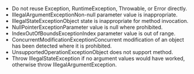 * Do not reuse Exception, RuntimeException, Throwable, or Error directly. 
* IllegalArgumentExceptionNon-null
parameter value is inappropriate.
* IllegalStateExceptionObject
state is inappropriate for method invocation.
* NullPointerExceptionParameter
value is null where prohibited.
* IndexOutOfBoundsExceptionIndex
parameter value is out of range.
* ConcurrentModificationExceptionConcurrent
modification of an object has been detected where it is prohibited.
* UnsupportedOperationExceptionObject
does not support method.
* Throw IllegalStateException if no argument values would have worked, otherwise throw IllegalArgumentException.
